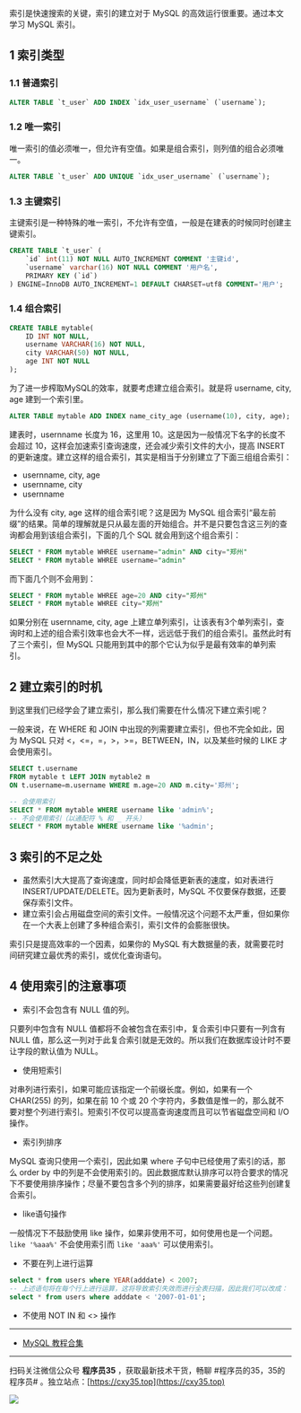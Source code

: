 索引是快速搜索的关键，索引的建立对于 MySQL 的高效运行很重要。通过本文学习 MySQL 索引。
<!-- more -->
  
## 1 索引类型 

### 1.1 普通索引

```sql
ALTER TABLE `t_user` ADD INDEX `idx_user_username` (`username`);
```

### 1.2 唯一索引

唯一索引的值必须唯一，但允许有空值。如果是组合索引，则列值的组合必须唯一。

```sql
ALTER TABLE `t_user` ADD UNIQUE `idx_user_username` (`username`);
```

### 1.3 主键索引

主键索引是一种特殊的唯一索引，不允许有空值，一般是在建表的时候同时创建主键索引。

```sql
CREATE TABLE `t_user` (
    `id` int(11) NOT NULL AUTO_INCREMENT COMMENT '主键id',
    `username` varchar(16) NOT NULL COMMENT '用户名',
    PRIMARY KEY (`id`)
) ENGINE=InnoDB AUTO_INCREMENT=1 DEFAULT CHARSET=utf8 COMMENT='用户';
```

### 1.4 组合索引

```sql
CREATE TABLE mytable(  
    ID INT NOT NULL,   
    username VARCHAR(16) NOT NULL,  
    city VARCHAR(50) NOT NULL,  
    age INT NOT NULL 
);
```

为了进一步榨取MySQL的效率，就要考虑建立组合索引。就是将 username, city, age 建到一个索引里。

```sql
ALTER TABLE mytable ADD INDEX name_city_age (username(10), city, age);
```

建表时，usernname 长度为 16，这里用 10。这是因为一般情况下名字的长度不会超过 10，这样会加速索引查询速度，还会减少索引文件的大小，提高 INSERT 的更新速度。建立这样的组合索引，其实是相当于分别建立了下面三组组合索引：  

- usernname, city, age
- usernname, city
- usernname 

为什么没有 city, age 这样的组合索引呢？这是因为 MySQL 组合索引“最左前缀”的结果。简单的理解就是只从最左面的开始组合。并不是只要包含这三列的查询都会用到该组合索引，下面的几个 SQL 就会用到这个组合索引：

```sql
SELECT * FROM mytable WHREE username="admin" AND city="郑州"
SELECT * FROM mytable WHREE username="admin"
```

而下面几个则不会用到：  

```sql
SELECT * FROM mytable WHREE age=20 AND city="郑州"
SELECT * FROM mytable WHREE city="郑州"
```

如果分别在 usernname, city, age 上建立单列索引，让该表有3个单列索引，查询时和上述的组合索引效率也会大不一样，远远低于我们的组合索引。虽然此时有了三个索引，但 MySQL 只能用到其中的那个它认为似乎是最有效率的单列索引。

## 2 建立索引的时机

到这里我们已经学会了建立索引，那么我们需要在什么情况下建立索引呢？

一般来说，在 WHERE 和 JOIN 中出现的列需要建立索引，但也不完全如此，因为 MySQL 只对 <，<=，=，>，>=，BETWEEN，IN，以及某些时候的 LIKE 才会使用索引。

```sql
SELECT t.username
FROM mytable t LEFT JOIN mytable2 m
ON t.username=m.username WHERE m.age=20 AND m.city='郑州';
```

```sql
-- 会使用索引
SELECT * FROM mytable WHERE username like 'admin%';
-- 不会使用索引（以通配符 % 和 _ 开头）
SELECT * FROM mytable WHERE username like '%admin';
```
  
## 3 索引的不足之处
 
- 虽然索引大大提高了查询速度，同时却会降低更新表的速度，如对表进行 INSERT/UPDATE/DELETE。因为更新表时，MySQL 不仅要保存数据，还要保存索引文件。
- 建立索引会占用磁盘空间的索引文件。一般情况这个问题不太严重，但如果你在一个大表上创建了多种组合索引，索引文件的会膨胀很快。

索引只是提高效率的一个因素，如果你的 MySQL 有大数据量的表，就需要花时间研究建立最优秀的索引，或优化查询语句。

## 4 使用索引的注意事项
  
- 索引不会包含有 NULL 值的列。

只要列中包含有 NULL 值都将不会被包含在索引中，复合索引中只要有一列含有 NULL 值，那么这一列对于此复合索引就是无效的。所以我们在数据库设计时不要让字段的默认值为 NULL。

- 使用短索引

对串列进行索引，如果可能应该指定一个前缀长度。例如，如果有一个 CHAR(255) 的列，如果在前 10 个或 20 个字符内，多数值是惟一的，那么就不要对整个列进行索引。短索引不仅可以提高查询速度而且可以节省磁盘空间和 I/O 操作。

- 索引列排序

MySQL 查询只使用一个索引，因此如果 where 子句中已经使用了索引的话，那么 order by 中的列是不会使用索引的。因此数据库默认排序可以符合要求的情况下不要使用排序操作；尽量不要包含多个列的排序，如果需要最好给这些列创建复合索引。

- like语句操作

一般情况下不鼓励使用 like 操作，如果非使用不可，如何使用也是一个问题。`like '%aaa%'` 不会使用索引而 `like 'aaa%'` 可以使用索引。

- 不要在列上进行运算

```sql
select * from users where YEAR(adddate) < 2007;
-- 上述语句将在每个行上进行运算，这将导致索引失效而进行全表扫描，因此我们可以改成：
select * from users where adddate < '2007-01-01';
```

- 不使用 NOT IN 和 <> 操作

---

- [MySQL 教程合集](https://mp.weixin.qq.com/s/jflrWU62pBtevS62lEIHkQ)


---

扫码关注微信公众号 **程序员35** ，获取最新技术干货，畅聊 #程序员的35，35的程序员# 。独立站点：[https://cxy35.top](https://cxy35.top)

![](https://oscimg.oschina.net/oscnet/up-285838b9c516db5bb1ba760f292f2346078.JPEG)
